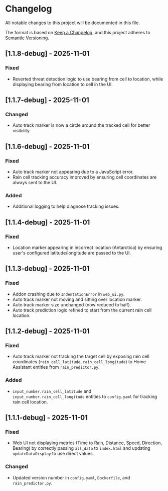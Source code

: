 # Changelog

All notable changes to this project will be documented in this file.

The format is based on [Keep a Changelog](https://keepachangelog.com/en/1.0.0/),
and this project adheres to [Semantic Versioning](https://semver.org/spec/v2.0.0.html).

## [1.1.8-debug] - 2025-11-01
### Fixed
- Reverted threat detection logic to use bearing from cell to location, while displaying bearing from location to cell in the UI.

## [1.1.7-debug] - 2025-11-01
### Changed
- Auto track marker is now a circle around the tracked cell for better visibility.

## [1.1.6-debug] - 2025-11-01
### Fixed
- Auto track marker not appearing due to a JavaScript error.
- Rain cell tracking accuracy improved by ensuring cell coordinates are always sent to the UI.
### Added
- Additional logging to help diagnose tracking issues.

## [1.1.4-debug] - 2025-11-01
### Fixed
- Location marker appearing in incorrect location (Antarctica) by ensuring user's configured latitude/longitude are passed to the UI.

## [1.1.3-debug] - 2025-11-01
### Fixed
- Addon crashing due to `IndentationError` in `web_ui.py`.
- Auto track marker not moving and sitting over location marker.
- Auto track marker size unchanged (now reduced to half).
- Auto track prediction logic refined to start from the current rain cell location.

## [1.1.2-debug] - 2025-11-01
### Fixed
- Auto track marker not tracking the target cell by exposing rain cell coordinates (`rain_cell_latitude`, `rain_cell_longitude`) to Home Assistant entities from `rain_predictor.py`.
### Added
- `input_number.rain_cell_latitude` and `input_number.rain_cell_longitude` entities to `config.yaml` for tracking rain cell location.

## [1.1.1-debug] - 2025-11-01
### Fixed
- Web UI not displaying metrics (Time to Rain, Distance, Speed, Direction, Bearing) by correctly passing `all_data` to `index.html` and updating `updateDataDisplay` to use direct values.
### Changed
- Updated version number in `config.yaml`, `Dockerfile`, and `rain_predictor.py`.
